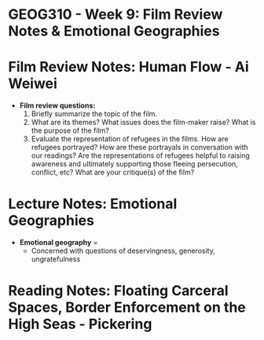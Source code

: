# GEOG310 - Week 9: Film Review Notes & Emotional Geographies

# Film Review Notes: Human Flow - Ai Weiwei
- **Film review questions:**
    1. Briefly summarize the topic of the film.
    2.  What are its themes? What issues does the film-maker raise? What is the purpose of the film?
    3. Evaluate the representation of refugees in the films. How are refugees portrayed? How are these portrayals in conversation with our readings? Are the representations of refugees helpful to raising awareness and ultimately supporting those fleeing persecution, conflict, etc? What are your critique(s) of the film?

# Lecture Notes: Emotional Geographies
- **Emotional geography** = 
    - Concerned with questions of deservingness, generosity, ungratefulness

# Reading Notes: Floating Carceral Spaces, Border Enforcement on the High Seas - Pickering